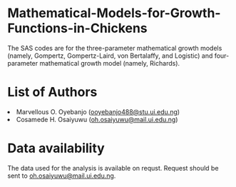 # Mathematical-Models-for-Growth-Functions-in-Chickens
The SAS codes are for the three-parameter mathematical growth models (namely, Gompertz, Gompertz-Laird, von Bertalaffy, and Logistic) and four-parameter mathematical growth model (namely, Richards).

# List of Authors
<li> Marvellous O. Oyebanjo (<a href="mailto:ooyebanjo488@stu.ui.edu.ng">ooyebanjo488@stu.ui.edu.ng</a></span>)
<li> Cosamede H. Osaiyuwu (<a href="mailto:oh.osaiyuwu@mail.ui.edu.ng">oh.osaiyuwu@mail.ui.edu.ng</a></span>)

# Data availability
The data used for the analysis is available on requst. Request should be sent to oh.osaiyuwu@mail.ui.edu.ng.
